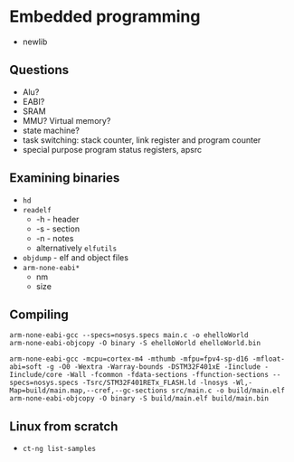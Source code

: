# Embedded programming

* newlib

## Questions

* Alu?
* EABI?
* SRAM
* MMU? Virtual memory?
* state machine?
* task switching: stack counter, link register and program counter
* special purpose program status registers, apsrc

## Examining binaries

* `hd`
* `readelf`
	* -h - header
	* -s - section
	* -n - notes
	* alternatively `elfutils`
* `objdump` - elf and object files
* `arm-none-eabi*`
	* nm
	* size

## Compiling


```
arm-none-eabi-gcc --specs=nosys.specs main.c -o ehelloWorld
arm-none-eabi-objcopy -O binary -S ehelloWorld ehelloWorld.bin

arm-none-eabi-gcc -mcpu=cortex-m4 -mthumb -mfpu=fpv4-sp-d16 -mfloat-abi=soft -g -O0 -Wextra -Warray-bounds -DSTM32F401xE -Iinclude -Iinclude/core -Wall -fcommon -fdata-sections -ffunction-sections --specs=nosys.specs -Tsrc/STM32F401RETx_FLASH.ld -lnosys -Wl,-Map=build/main.map,--cref,--gc-sections src/main.c -o build/main.elf
arm-none-eabi-objcopy -O binary -S build/main.elf build/main.bin
```

## Linux from scratch

* `ct-ng list-samples`
